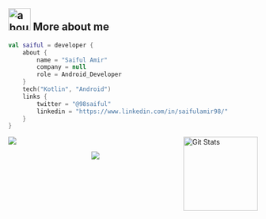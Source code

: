 ## <img width="45" alt="about" src="https://raw.github.com/98saiful/98saiful/main/about.png"> More about me
```kotlin
val saiful = developer {
    about {
        name = "Saiful Amir"
        company = null
        role = Android_Developer
    }
    tech("Kotlin", "Android")
    links {
        twitter = "@98saiful"
        linkedin = "https://www.linkedin.com/in/saifulamir98/"
    }
}
```

<a href="https://github.com/98saiful"><img alt="Git Stats" src="https://github-readme-stats.vercel.app/api?username=98saiful&show_icons=true" align="right" height="150"/></a>





<img src="https://github-readme-stats.vercel.app/api/top-langs/?username=98saiful&layout=compact&show_icons=true&title_color=8E2DE2&icon_color=79ff97&text_color=9f9f9f&bg_color=151515"/>




<p align="center">
<img src="https://visitor-badge.laobi.icu/badge?page_id=98saiful" id="counter">
</p>
